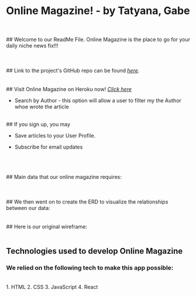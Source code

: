 <!-- ![clone](https://imgur.com/IA5Qmue.png) -->
# Online Magazine! - by Tatyana, Gabe
<br>
<!-- ![clone](https://imgur.com/2wai22O.png) -->
<br>
## Welcome to our ReadMe File. Online Magazine is the place to go for your daily niche news fix!!!  
<br>
<br>
<!-- ![clone](https://imgur.com/YA52asq.png) -->
<br>
<br>
## Link to the project's GitHub repo can be found <em><a href="https://github.com/gabevela/projectFour">here</a>.</em>
<br>
<br>
<!-- ![clone](https://imgur.com/2wai22O.png) -->
<br>
## Visit Online Magazine on Heroku now! <em><a href="https://google.com">Click here</a></em> 

- Search by Author - this option will allow a user to filter my the Author whoe wrote the article
<br>
## If you sign up, you may
<br>

- Save articles to your User Profile. 

- Subscribe for email updates

<br>
<!-- ![clone](https://imgur.com/aoJeFjd.png) -->
<br>
<br>
## Main data that our online magazine requires:
<br>
<!-- ![clone](https://imgur.com/sUoWfP0.png) -->
<br>
<br>
<br>
## We then went on to create the ERD to visualize the relationships between our data:
<br>
<!-- ![clone](https://imgur.com/kDv6PyL.png) -->
<br>
<br>
## Here is our original wireframe:
<br>
<br>
<!-- ![clone](https://imgur.com/VryyRAS.png) -->

## Technologies used to develop Online Magazine

### We relied on the following tech to make this app possible:
<br>
1. HTML
2. CSS
3. JavaScript
4. React
<br>
<br>
<br>
<br>
<!-- ![clone](https://imgur.com/Sj6YfSk.png)# projectFour -->